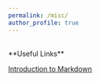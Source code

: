 ```yaml
---
permalink: /misc/
author_profile: true
---
```

<br>
**Useful Links**

[Introduction to Markdown](https://daringfireball.net/projects/markdown/)